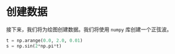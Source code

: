# 创建数据

接下来，我们将为绘图创建数据。我们将使用 `numpy` 库创建一个正弦波。

```python
t = np.arange(0.0, 2.0, 0.01)
s = np.sin(2*np.pi*t)
```
